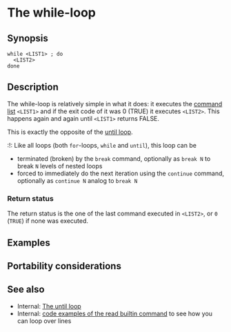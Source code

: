 # The while-loop

## Synopsis

    while <LIST1> ; do
      <LIST2>
    done

## Description

The while-loop is relatively simple in what it does: it executes the
[command list](../../syntax/basicgrammar.md#lists) `<LIST1>` and if the exit
code of it was 0 (TRUE) it executes `<LIST2>`. This happens again and
again until `<LIST1>` returns FALSE.

This is exactly the opposite of the [until
loop](../../syntax/ccmd/until_loop.md).

:!: Like all loops (both `for`-loops, `while` and `until`), this loop
can be

-   terminated (broken) by the `break` command, optionally as `break N`
    to break `N` levels of nested loops
-   forced to immediately do the next iteration using the `continue`
    command, optionally as `continue N` analog to `break N`

### Return status

The return status is the one of the last command executed in `<LIST2>`,
or `0` (`TRUE`) if none was executed.

## Examples

## Portability considerations

## See also

-   Internal: [The until loop](../../syntax/ccmd/until_loop.md)
-   Internal: [code examples of the read builtin
    command](../../commands/builtin/read.md#code_examples) to see how you can
    loop over lines

